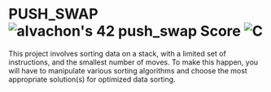 # PUSH_SWAP ![alvachon's 42 push_swap Score](https://badge42.vercel.app/api/v2/clb9zrpvt00250fl97rqy9hie/project/2751232) ![C](https://img.shields.io/badge/C-00599C?style=for-the-badge&logo=c&logoColor=white)
This project involves sorting data on a stack, with a limited set of instructions, and the smallest number of moves. To make this happen, you will have to manipulate various sorting algorithms and choose the most appropriate solution(s) for optimized data sorting.
